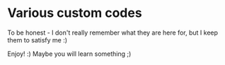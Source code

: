 # Various custom codes

To be honest - I don't really remember what they are here for, but I keep them to satisfy me :)

Enjoy! :) Maybe you will learn something ;)